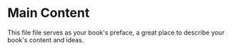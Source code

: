 # Main Content

This file file serves as your book's preface, a great place to describe your book's content and ideas.

